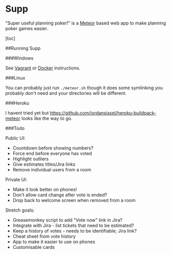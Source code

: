 Supp
====
"Super useful planning poker!" is a [Meteor](https://www.meteor.com/) based web app to make planning poker games easier.

[toc]


##Running Supp


###Windows

See [Vagrant](VAGRANT.md) or [Docker](DOCKER.md) instructions.

###Linux

You can probably just run `./meteor.sh` though it does some symlinking you probably don't need and your directories will be different.


###Heroku

I havent tried yet but https://github.com/jordansissel/heroku-buildpack-meteor looks like the way to go.


###Todo

Public UI:
* Countdown before showing numbers?
* Force end before everyone has voted
* Highlight outliers
* Give estimates titles/Jira links
* Remove individual users from a room

Private UI:
* Make it look better on phones!
* Don't allow card change after vote is ended?
* Drop back to welcome screen when removed from a room

Stretch goals:
* Greasemonkey script to add "Vote now" link in Jira?
* Integrate with Jira - list tickets that need to be estimated?
* Keep a history of votes - needs to be identifiable; Jira link?
* Cheat sheet from vote history
* App to make it easier to use on phones
* Customisable cards
